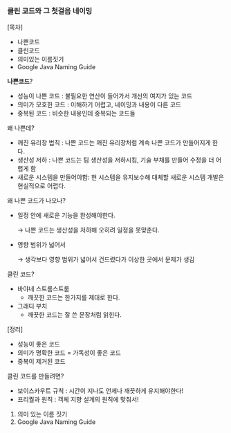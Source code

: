 ### 클린 코드와 그 첫걸음 네이밍

[목차]

- 나쁜코드
- 클린코드
- 의미있는 이름짓기
- Google Java Naming Guide

**나쁜코드**?

- 성능이 나쁜 코드  : 불필요한 연산이 들어가서 개선의 여지가 있는 코드
- 의미가 모호한 코드 : 이해하기 어렵고, 네이밍과 내용이 다른 코드
- 중복된 코드 : 비슷한 내용인데 중복되는 코드들
    

왜 나쁜데?

- 깨진 유리창 법칙 : 나쁜 코드는 깨진 유리창처럼 계속 나쁜 코드가 만들어지게 한다.
- 생산성 저하 : 나쁜 코드는 팀 생산성을 저하시킴, 기술 부채를 만들어 수정을 더 어렵게 함
- 새로운 시스템을 만들어야함: 현 시스템을 유지보수해 대체할 새로운 시스템 개발은 현실적으로 어렵다.

왜 나쁜 코드가 나오나?

- 일정 안에 새로운 기능을 완성해야한다.
    
    → 나쁜 코드는 생산성을 저하해 오히려 일정을 못맞춘다.
    
- 영향 범위가 넓어서
    
    → 생각보다 영향 범위가 넓어서 건드렸다가 이상한 곳에서 문제가 생김
    

클린 코드?

- 바야네 스트룸스트룸
    - 깨끗한 코드는 한가지를 제대로 한다.
- 그래디 부치
    - 깨끗한 코드는 잘 쓴 문장처럼 읽힌다.
    

[정리]

- 성능이 좋은 코드
- 의미가 명확한 코드 = 가독성이 좋은 코드
- 중복이 제거된 코드

클린 코드를 만들려면?

- 보이스카우트 규칙 : 시간이 지나도 언제나 깨끗하게 유지해야한다!
- 프리퀄과 원칙 : 객체 지향 설계의 원칙에 맞춰서!

1. 의미 있는 이름 짓기
2. Google Java Naming Guide

